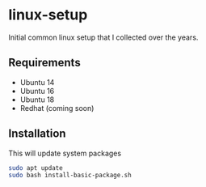 # linux-setup
Initial common linux setup that I collected over the years.

## Requirements
* Ubuntu 14
* Ubuntu 16
* Ubuntu 18
* Redhat (coming soon)

## Installation
This will update system packages
```bash
sudo apt update
sudo bash install-basic-package.sh
```
